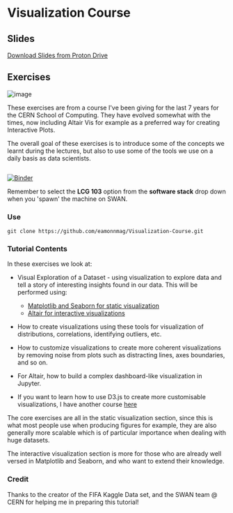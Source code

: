 # Visualization Course 

## Slides
[Download Slides from Proton Drive](https://drive.proton.me/urls/KSSA48FCKG#Kkp16UsO7EqD)


## Exercises

![image](docs/img/cern-csc-vis-header.png)

These exercises are from a course I've been giving for the last 7 years for the CERN School of Computing. They have evolved somewhat with the times, now including Altair Vis for example as a preferred way for creating Interactive Plots.

The overall goal of these exercises is to introduce some of the concepts we learnt during the lectures, but also to use some of the tools we use on a daily basis as data scientists.

<a href="https://cern.ch/swanserver/cgi-bin/go/?projurl=https://github.com/eamonnmag/CERN-CSC-2023.git" target="_blank">
  <img alt="" src="https://swanserver.web.cern.ch/swanserver/images/badge_swan_white_150.png">
</a>

[![Binder](http://mybinder.org/badge.svg)](https://mybinder.org/v2/gh/eamonnmag/cern-csc-2023/master)

Remember to select the **LCG 103** option from the **software stack** drop down when you 'spawn' the machine on SWAN.

### Use

```git clone https://github.com/eamonnmag/Visualization-Course.git```

### Tutorial Contents

In these exercises we look at:

 * Visual Exploration of a Dataset - using visualization to explore data and tell a story of interesting insights found in our data. This will be performed using:
     * [Matplotlib and Seaborn for static visualization](https://github.com/eamonnmag/CERN-CSC-2019/blob/master/Creating%20Visualizations%20with%20Matplotlib%20and%20Seaborn.ipynb)
     * [Altair for interactive visualizations](https://github.com/eamonnmag/CERN-CSC-2023/blob/master/Optional%20-%20Interactive%20Visual%20Exploration%20with%20Altair.ipynb)
 * How to create visualizations using these tools for visualization of distributions, correlations, identifying outliers, etc.
 * How to customize visualizations to create more coherent visualizations by removing noise from plots such as distracting lines, axes boundaries, and so on.
 * For Altair, how to build a complex dashboard-like visualization in Jupyter.

 * If you want to learn how to use D3.js to create more customisable visualizations, I have another course [here](https://eamonnmag.github.io/vis-course-practical/)
 

The core exercises are all in the static visualization section, since this is what most people use when producing figures for example, they are also generally more scalable which is of particular importance
when dealing with huge datasets.

The interactive visualization section is more for those who are already well versed in Matplotlib and Seaborn, and who want to extend their knowledge.

### Credit

Thanks to the creator of the FIFA Kaggle Data set, and the SWAN team @ CERN for helping me in preparing this tutorial!
